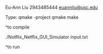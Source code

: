 
Eu-Ann Liu
2943485444
euannliu@usc.edu

Type:
qmake -project
qmake
make

^to compile



./Notflix_Netflix_GUI_Simulator input.txt

^to run
